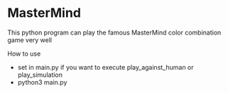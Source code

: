 # MasterMind
This python program can play the famous MasterMind color combination game very well

How to use
- set in main.py if you want to execute play_against_human or play_simulation
- python3 main.py
